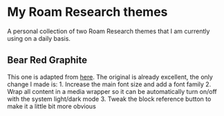 # My Roam Research themes
A personal collection of two Roam Research themes that I am currently using on a daily basis.  

## Bear Red Graphite
This one is adapted from [here](https://github.com/ahonn/roam-research-themes). The original is already excellent, the only change I made is:
	1. Increase the main font size and add a font family
	2. Wrap all content in a media wrapper so it can be automatically turn on/off with the system light/dark mode
	3. Tweak the block reference button to make it a little bit more obvious